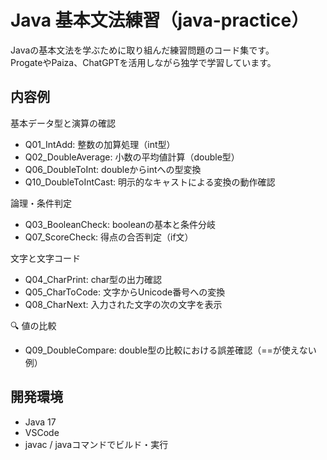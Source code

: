 # Java 基本文法練習（java-practice）

Javaの基本文法を学ぶために取り組んだ練習問題のコード集です。  
ProgateやPaiza、ChatGPTを活用しながら独学で学習しています。

## 内容例

基本データ型と演算の確認
- Q01_IntAdd: 整数の加算処理（int型）
- Q02_DoubleAverage: 小数の平均値計算（double型）
- Q06_DoubleToInt: doubleからintへの型変換
- Q10_DoubleToIntCast: 明示的なキャストによる変換の動作確認

論理・条件判定
- Q03_BooleanCheck: booleanの基本と条件分岐
- Q07_ScoreCheck: 得点の合否判定（if文）

文字と文字コード
- Q04_CharPrint: char型の出力確認
- Q05_CharToCode: 文字からUnicode番号への変換
- Q08_CharNext: 入力された文字の次の文字を表示

🔍 値の比較
- Q09_DoubleCompare: double型の比較における誤差確認（==が使えない例）

## 開発環境

- Java 17
- VSCode
- javac / javaコマンドでビルド・実行
